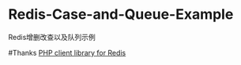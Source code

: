 # Redis-Case-and-Queue-Example
Redis增删改查以及队列示例

#Thanks
[PHP client library for Redis](https://github.com/nrk/predis)